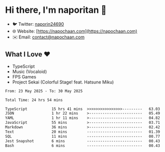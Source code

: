 # Hi there, I'm naporitan 👋

- 🐦 Twitter: [naporin24690](https://twitter.com/naporin24690)
- 🌐 Website: [https://napochaan.com](https://napochaan.com)
- ✉️ Email: [contact@napochaan.com](mailto:contact@napochaan.com)

## What I Love ❤️
- TypeScript
- Music (Vocaloid)
- FPS Games
- Project Sekai (Colorful Stage! feat. Hatsune Miku)

<!--START_SECTION:waka-->

```txt
From: 23 May 2025 - To: 30 May 2025

Total Time: 24 hrs 54 mins

TypeScript           15 hrs 41 mins  >>>>>>>>>>>>>>>>---------   63.03 %
JSON                 1 hr 22 mins    >------------------------   05.49 %
YAML                 1 hr 11 mins    >------------------------   04.82 %
JavaScript           55 mins         >------------------------   03.71 %
Markdown             36 mins         >------------------------   02.42 %
Text                 20 mins         -------------------------   01.39 %
SQL                  11 mins         -------------------------   00.77 %
Jest Snapshot        6 mins          -------------------------   00.43 %
Bash                 6 mins          -------------------------   00.43 %
```

<!--END_SECTION:waka-->


